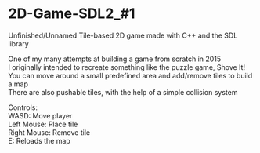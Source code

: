 # 2D-Game-SDL2_#1
Unfinished/Unnamed Tile-based 2D game made with C++ and the SDL library

One of my many attempts at building a game from scratch in 2015\
I originally intended to recreate something like the puzzle game, Shove It!\
You can move around a small predefined area and add/remove tiles to build a map\
There are also pushable tiles, with the help of a simple collision system

Controls:\
WASD:        Move player\
Left Mouse:  Place tile\
Right Mouse: Remove tile\
E:           Reloads the map
